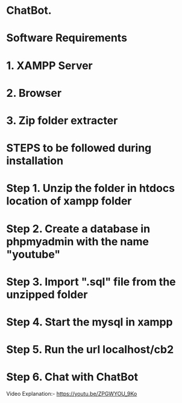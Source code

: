 # ChatBot.

# Software Requirements
# 1. XAMPP Server
# 2. Browser
# 3. Zip folder extracter

# STEPS to be followed during installation

# Step 1. Unzip the folder in htdocs location of xampp folder
# Step 2. Create a database in phpmyadmin with the name "youtube"
# Step 3. Import ".sql" file from the unzipped folder
# Step 4. Start the mysql in xampp
# Step 5. Run the url localhost/cb2
# Step 6. Chat with ChatBot


Video Explanation:-  https://youtu.be/ZPGWYOU_9Ko
